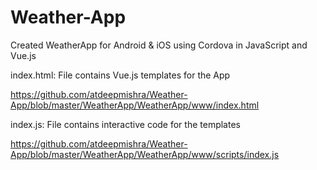 # Weather-App
Created WeatherApp for Android & iOS using Cordova in JavaScript and Vue.js

index.html: File contains Vue.js templates for the App

https://github.com/atdeepmishra/Weather-App/blob/master/WeatherApp/WeatherApp/www/index.html


index.js: File contains interactive code for the templates

https://github.com/atdeepmishra/Weather-App/blob/master/WeatherApp/WeatherApp/www/scripts/index.js
